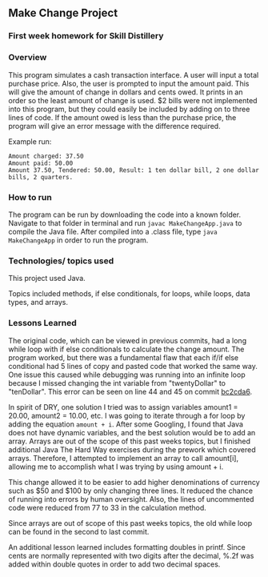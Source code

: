 ## Make Change Project

### First week homework for Skill Distillery

### Overview

This program simulates a cash transaction interface.  A user will input a total purchase price.  Also, the user is prompted to input the amount paid.  This will give the amount of change in dollars and cents owed.  It prints in an order so the least amount of change is used.  $2 bills were not implemented into this program, but they could easily be included by adding on to three lines of code.  If the amount owed is less than the purchase price, the program will give an error message with the difference required.

Example run:
```
Amount charged: 37.50
Amount paid: 50.00
Amount 37.50, Tendered: 50.00, Result: 1 ten dollar bill, 2 one dollar bills, 2 quarters.
```

### How to run

The program can be run by downloading the code into a known folder.  Navigate to that folder in terminal and run `javac MakeChangeApp.java` to compile the Java file.  After compiled into a .class file, type `java MakeChangeApp` in order to run the program.

### Technologies/ topics used

This project used Java.

Topics included methods, if else conditionals, for loops, while loops, data types, and arrays.

### Lessons Learned

The original code, which can be viewed in previous commits, had a long while loop with if else conditionals to calculate the change amount.  The program worked, but there was a fundamental flaw that each if/if else conditional had 5 lines of copy and pasted code that worked the same way.  One issue this caused while debugging was running into an infinite loop because I missed changing the int variable from "twentyDollar" to "tenDollar".  This error can be seen on line 44 and 45 on commit [bc2cda6](https://github.com/zsaylors/MakeChangeProject/commit/bc2cda6d0a1db07d204d69d12c9ffec2d266d59e "Previous GitHub Commit").

In spirit of DRY, one solution I tried was to assign variables amount1 = 20.00, amount2 = 10.00, etc.  I was going to iterate through a for loop by adding the equation `amount + i`.  After some Googling, I found that Java does not have dynamic variables, and the best solution would be to add an array.  Arrays are out of the scope of this past weeks topics, but I finished additional Java The Hard Way exercises during the prework which covered arrays.  Therefore, I attempted to implement an array to call amount[i], allowing me to accomplish what I was trying by using amount + i.

This change allowed it to be easier to add higher denominations of currency such as $50 and $100 by only changing three lines.  It reduced the chance of running into errors by human oversight. Also, the lines of uncommented code were reduced from 77 to 33 in the calculation method.

Since arrays are out of scope of this past weeks topics, the old while loop can be found in the second to last commit.

An additional lesson learned includes formatting doubles in printf.  Since cents are normally represented with two digits after the decimal, %.2f was added within double quotes in order to add two decimal spaces.
